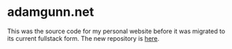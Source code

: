 # adamgunn.net
This was the source code for my personal website before it was migrated to its current fullstack form. The new repository is [here](https://github.com/adamgunn/website).
